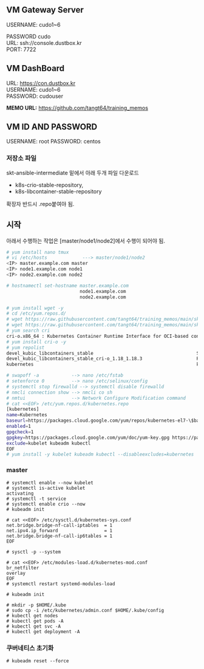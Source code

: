 ## VM Gateway Server

USERNAME: cudo1~6

PASSWORD cudo<br/>
URL: ssh://console.dustbox.kr <br/>
PORT: 7722<br/>

## VM DashBoard

URL: https://con.dustbox.kr<br/>
USERNAME: cudo1~6<br/>
PASSWORD: cudouser<br/>

__MEMO URL:__ https://github.com/tangt64/training_memos

## VM ID AND PASSWORD

USERNAME: root
PASSWORD: centos


### 저장소 파일

skt-ansible-intermediate 밑에서 아래 두개 파일 다운로드

* k8s-crio-stable-repository, 
* k8s-libcontainer-stable-repository

확장자 반드시 .repo붙여야 됨.

## 시작

아래서 수행하는 작업은 [master/node1/node2]에서 수행이 되어야 됨.

```bash
# yum install nano tmux 
# vi /etc/hosts             ---> master/node1/node2
<IP> master.example.com master
<IP> node1.example.com node1
<IP> node2.example.com node2

# hostnamectl set-hostname master.example.com
                           node1.example.com
                           node2.example.com

# yum install wget -y
# cd /etc/yum.repos.d/
# wget https://raw.githubusercontent.com/tangt64/training_memos/main/skt-ansible-intermediate/k8s-crio-stable-repository -O  /etc/yum.repos.d/k8s-crio-stable-repository.repo
# wget https://raw.githubusercontent.com/tangt64/training_memos/main/skt-ansible-intermediate/k8s-libcontainer-stable-repository -O /etc/yum.repos.d/k8s-libcontainer-stable-repository.repo
# yum search cri
cri-o.x86_64 : Kubernetes Container Runtime Interface for OCI-based containers
# yum install cri-o -y
# yum repolist
devel_kubic_libcontainers_stable                                      Stable Releases of Upstream github.com/containers packages (CentOS_7)
devel_kubic_libcontainers_stable_cri-o_1.18_1.18.3                    Release 1.18.3 (CentOS_7)
kubernetes                                                            kubernetes repository

# swapoff -a            --> nano /etc/fstab
# setenforce 0          --> nano /etc/selinux/config
# systemctl stop firewalld --> systemctl disable firewalld
# nmcli connection show --> nmcli co sh 
# nmtui                 --> Network Configure Modification command 
# cat <<EOF> /etc/yum.repos.d/kubernetes.repo
[kubernetes]
name=Kubernetes
baseurl=https://packages.cloud.google.com/yum/repos/kubernetes-el7-\$basearch
enabled=1
gpgcheck=1
gpgkey=https://packages.cloud.google.com/yum/doc/yum-key.gpg https://packages.cloud.google.com/yum/doc/rpm-package-key.gpg
exclude=kubelet kubeadm kubectl
EOF
# yum install -y kubelet kubeadm kubectl --disableexcludes=kubernetes

```
### master
```
# systemctl enable --now kubelet 
# systemctl is-active kubelet
activating
# systemctl -t service 
# systemctl enable crio --now
# kubeadm init 

# cat <<EOF> /etc/sysctl.d/kubernetes-sys.conf
net.bridge.bridge-nf-call-iptables  = 1
net.ipv4.ip_forward                 = 1
net.bridge.bridge-nf-call-ip6tables = 1
EOF

# sysctl -p --system

# cat <<EOF> /etc/modules-load.d/kubernetes-mod.conf
br_netfilter
overlay
EOF
# systemctl restart systemd-modules-load

# kubeadm init

```

```
# mkdir -p $HOME/.kube
# sudo cp -i /etc/kubernetes/admin.conf $HOME/.kube/config
# kubectl get nodes
# kubectl get pods -A
# kubectl get svc -A
# kubectl get deployment -A
```

### 쿠버네티스 초기화

```
# kubeadm reset --force

```

